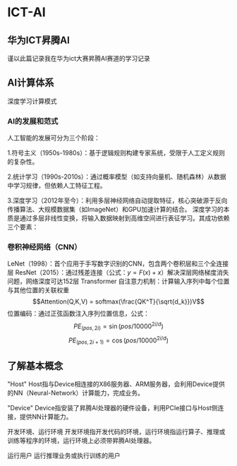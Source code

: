 # ICT-AI
华为ICT昇腾AI
---
谨以此篇记录我在华为ict大赛昇腾AI赛道的学习记录
## AI计算体系
深度学习计算模式
### AI的发展和范式
人工智能的发展可分为三个阶段：

1.符号主义（1950s-1980s）：基于逻辑规则构建专家系统，受限于人工定义规则的复杂性。

2.统计学习（1990s-2010s）：通过概率模型（如支持向量机、随机森林）从数据中学习规律，但依赖人工特征工程。

3.深度学习（2012年至今）：利用多层神经网络自动提取特征，核心突破源于反向传播算法、大规模数据集（如ImageNet）和GPU加速计算的结合。
深度学习的本质是通过多层非线性变换，将输入数据映射到高维空间进行表征学习。其成功依赖三个要素：

### 卷积神经网络（CNN）

LeNet（1998）：首个应用于手写数字识别的CNN，包含两个卷积层和三个全连接层
ResNet（2015）：通过残差连接（公式：$y = F(x) + x$）解决深层网络梯度消失问题，网络深度可达152层
Transformer
自注意力机制：计算输入序列中每个位置与其他位置的关联权重
$$Attention(Q,K,V) = softmax(\frac{QK^T}{\sqrt{d_k}})V$$
位置编码：通过正弦函数注入序列位置信息，公式：
$$PE_{(pos,2i)} = \sin(pos/10000^{2i/d})$$
$$PE_{(pos,2i+1)} = \cos(pos/10000^{2i/d})$$

## 了解基本概念
"Host"
Host指与Device相连接的X86服务器、ARM服务器，会利用Device提供的NN（Neural-Network）计算能力，完成业务。

"Device"
Device指安装了昇腾AI处理器的硬件设备，利用PCIe接口与Host侧连接，提供NN计算能力。

开发环境、运行环境
开发环境指开发代码的环境，运行环境指运行算子、推理或训练等程序的环境，运行环境上必须带昇腾AI处理器。

运行用户
运行推理业务或执行训练的用户